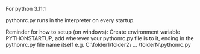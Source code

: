 For python 3.11.1

pythonrc.py runs in the interpreter on every startup.

Reminder for how to setup (on windows):
Create environment variable PYTHONSTARTUP, add wherever your pythonrc.py file is to it,
ending in the pythonrc.py file name itself e.g. C:\folder1\folder2\ ... \folderN\pythonrc.py
